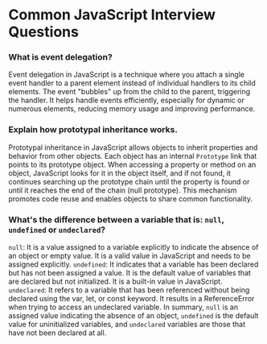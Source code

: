 # Common JavaScript Interview Questions

### What is event delegation?


Event delegation in JavaScript is a technique where you attach a single event handler to a parent element instead of individual handlers to its child elements. The event "bubbles" up from the child to the parent, triggering the handler. It helps handle events efficiently, especially for dynamic or numerous elements, reducing memory usage and improving performance.

### Explain how prototypal inheritance works.

Prototypal inheritance in JavaScript allows objects to inherit properties and behavior from other objects. Each object has an internal `Prototype` link that points to its prototype object. When accessing a property or method on an object, JavaScript looks for it in the object itself, and if not found, it continues searching up the prototype chain until the property is found or until it reaches the end of the chain (null prototype). This mechanism promotes code reuse and enables objects to share common functionality.

### What's the difference between a variable that is: `null`, `undefined` or `undeclared`?

`null`: It is a value assigned to a variable explicitly to indicate the absence of an object or empty value. It is a valid value in JavaScript and needs to be assigned explicitly.
`undefined`: It indicates that a variable has been declared but has not been assigned a value. It is the default value of variables that are declared but not initialized. It is a built-in value in JavaScript.
`undeclared`: It refers to a variable that has been referenced without being declared using the var, let, or const keyword. It results in a ReferenceError when trying to access an undeclared variable.
In summary, `null` is an assigned value indicating the absence of an object, `undefined` is the default value for uninitialized variables, and `undeclared` variables are those that have not been declared at all.

